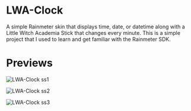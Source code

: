 # LWA-Clock

A simple Rainmeter skin that displays time, date, or datetime along with a Little Witch Academia Stick that changes every minute. This is a simple project that I used to learn and get familiar with the Rainmeter SDK.

# Previews
![LWA-Clock ss1](https://storage.googleapis.com/replit/images/1610823805033_e7b5d4a4f6e6d1db32bb959b8c084fbe.png)


![LWA-Clock ss2](https://storage.googleapis.com/replit/images/1610823815704_3da010a0d007e736edc005b28650e841.png)


![LWA-Clock ss3](https://storage.googleapis.com/replit/images/1610823823423_5f5a10f2a1684139270d23aa563f226e.png)